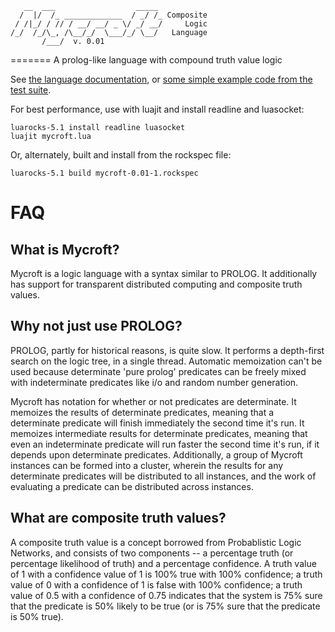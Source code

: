 
       __  ___                  _____ 
      /  |/  /_ _____________  / _/ /_ Composite
     / /|_/ / // / __/ __/ _ \/ _/ __/     Logic
    /_/  /_/\_, /\__/_/  \___/_/ \__/   Language
           /___/  v. 0.01

=======
A prolog-like language with compound truth value logic

See [the language documentation](mycroft-lang.md), or [some simple example code from the test suite](test.myc).

For best performance, use with luajit and install readline and luasocket:

    luarocks-5.1 install readline luasocket
    luajit mycroft.lua

Or, alternately, built and install from the rockspec file:

    luarocks-5.1 build mycroft-0.01-1.rockspec


# FAQ

## What is Mycroft?

Mycroft is a logic language with a syntax similar to PROLOG. It additionally has support for transparent distributed computing and composite truth values.

## Why not just use PROLOG?

PROLOG, partly for historical reasons, is quite slow. It performs a depth-first search on the logic tree, in a single thread. Automatic memoization can't be used because determinate 'pure prolog' predicates can be freely mixed with indeterminate predicates like i/o and random number generation.

Mycroft has notation for whether or not predicates are determinate. It memoizes the results of determinate predicates, meaning that a determinate predicate will finish immediately the second time it's run. It memoizes intermediate results for determinate predicates, meaning that even an indeterminate predicate will run faster the second time it's run, if it depends upon determinate predicates. Additionally, a group of Mycroft instances can be formed into a cluster, wherein the results for any determinate predicates will be distributed to all instances, and the work of evaluating a predicate can be distributed across instances.

## What are composite truth values?

A composite truth value is a concept borrowed from Probablistic Logic Networks, and consists of two components -- a percentage truth (or percentage likelihood of truth) and a percentage confidence. A truth value of 1 with a confidence value of 1 is 100% true with 100% confidence; a truth value of 0 with a confidence of 1 is false with 100% confidence; a truth value of 0.5 with a confidence of 0.75 indicates that the system is 75% sure that the predicate is 50% likely to be true (or is 75% sure that the predicate is 50% true).

